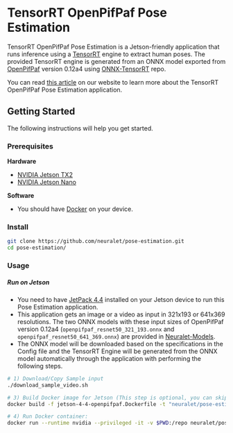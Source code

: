 # TensorRT OpenPifPaf Pose Estimation 

TensorRT OpenPifPaf Pose Estimation is a Jetson-friendly application that runs inference using a [TensorRT](https://developer.nvidia.com/tensorrt) engine to extract human poses. The provided TensorRT engine is generated from an ONNX model exported from [OpenPifPaf](https://github.com/vita-epfl/openpifpaf) version 0.12a4 using [ONNX-TensorRT](https://github.com/onnx/onnx-tensorrt) repo.

You can read [this article](https://neuralet.com/article/pose-estimation-on-nvidia-jetson-platforms-using-openpifpaf/) on our website to learn more about the TensorRT OpenPifPaf Pose Estimation application.

## Getting Started

The following instructions will help you get started.

### Prerequisites

**Hardware**
* [NVIDIA Jetson TX2](https://developer.nvidia.com/embedded/jetson-tx2)
* [NVIDIA Jetson Nano](https://developer.nvidia.com/embedded/jetson-nano)

**Software**
* You should have [Docker](https://docs.docker.com/get-docker/) on your device.

### Install


```bash
git clone https://github.com/neuralet/pose-estimation.git
cd pose-estimation/
```

### Usage

##### Run on Jetson
* You need to have [JetPack 4.4](https://developer.nvidia.com/jetpack-43-archive) installed on your Jetson device to run this Pose Estimation application.
* This application gets an image or a video as input in 321x193 or 641x369 resolutions. The two ONNX models with these input sizes of OpenPifPaf version 0.12a4 (`openpifpaf_resnet50_321_193.onnx` and `openpifpaf_resnet50_641_369.onnx`) are provided in [Neuralet-Models](https://github.com/neuralet/neuralet-models/tree/master/ONNX/openpifpaf_12a4).
* The ONNX model will be downloaded based on the specifications in the Config file and the TensorRT Engine will be generated from the ONNX model automatically through the application with performing the following steps.

```bash
# 1) Download/Copy Sample input
./download_sample_video.sh

# 3) Build Docker image for Jetson (This step is optional, you can skip it if you want to pull the container from neuralet dockerhub)
docker build -f jetson-4-4-openpifpaf.Dockerfile -t "neuralet/pose-estimation-openpifpaf:latest-jetson-4-4" .

# 4) Run Docker container:
docker run --runtime nvidia --privileged -it -v $PWD:/repo neuralet/pose-estimation-openpifpaf:latest-jetson-4-4
```

